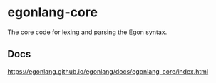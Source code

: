 # egonlang-core

The core code for lexing and parsing the Egon syntax.

## Docs

https://egonlang.github.io/egonlang/docs/egonlang_core/index.html
